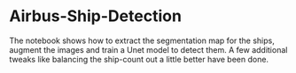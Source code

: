 # Airbus-Ship-Detection
The notebook shows how to extract the segmentation map for the ships, augment the images and train a Unet model to detect them. A few additional tweaks like balancing the ship-count out a little better have been done.
